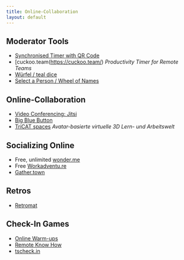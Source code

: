 ```yaml
---
title: Online-Collaboration
layout: default
---
```


## Moderator Tools

* [Synchronised Timer with QR Code](http://workshoptimer.com/)
* [cuckoo.team(https://cuckoo.team/) *Productivity Timer for Remote Teams*
* [Würfel / teal dice](http://a.teall.info/dice/)
* [Select a Person / Wheel of Names](https://wheelofnames.com/)

## Online-Collaboration

* [Video Conferencing: Jitsi](https://meet.jit.si/)
* [Big Blue Button](https://bigbluebutton.org/)
* [TriCAT spaces](https://www.tricat-spaces.net/) *Avatar-basierte virtuelle 3D Lern- und Arbeitswelt*

## Socializing Online

* Free, unlimited [wonder.me](https://www.wonder.me)
* Free [Workadventu.re](https://workadventu.re)
* [Gather.town](https://gather.town)

## Retros

* [Retromat](https://retromat.org/)

## Check-In Games

* [Online Warm-ups](https://www.workshop-spiele.de/category/online-warm-ups/)
* [Remote Know How](https://qundg.de/remote-know-how/)
* [tscheck.in](http://tscheck.in/)
